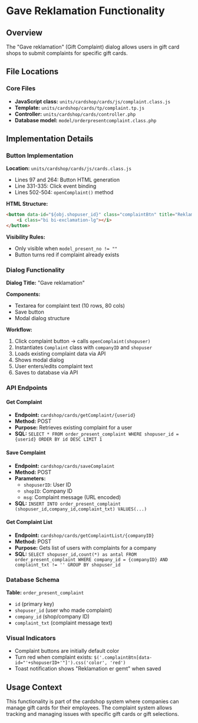 # Gave Reklamation Functionality

## Overview
The "Gave reklamation" (Gift Complaint) dialog allows users in gift card shops to submit complaints for specific gift cards.

## File Locations

### Core Files
- **JavaScript class:** `units/cardshop/cards/js/complaint.class.js`
- **Template:** `units/cardshop/cards/tp/complaint.tp.js`
- **Controller:** `units/cardshop/cards/controller.php`
- **Database model:** `model/orderpresentcomplaint.class.php`

## Implementation Details

### Button Implementation
**Location:** `units/cardshop/cards/js/cards.class.js`
- Lines 97 and 264: Button HTML generation
- Line 331-335: Click event binding
- Lines 502-504: `openComplaint()` method

**HTML Structure:**
```html
<button data-id="${obj.shopuser_id}" class="complaintBtn" title="Reklamation">
    <i class="bi bi-exclamation-lg"></i>
</button>
```

**Visibility Rules:**
- Only visible when `model_present_no != ""`
- Button turns red if complaint already exists

### Dialog Functionality
**Dialog Title:** "Gave reklamation"

**Components:**
- Textarea for complaint text (10 rows, 80 cols)
- Save button
- Modal dialog structure

**Workflow:**
1. Click complaint button → calls `openComplaint(shopuser)`
2. Instantiates `Complaint` class with `companyID` and `shopuser`
3. Loads existing complaint data via API
4. Shows modal dialog
5. User enters/edits complaint text
6. Saves to database via API

### API Endpoints

#### Get Complaint
- **Endpoint:** `cardshop/cards/getComplaint/{userid}`
- **Method:** POST
- **Purpose:** Retrieves existing complaint for a user
- **SQL:** `SELECT * FROM order_present_complaint WHERE shopuser_id = {userid} ORDER BY id DESC LIMIT 1`

#### Save Complaint
- **Endpoint:** `cardshop/cards/saveComplaint`
- **Method:** POST
- **Parameters:**
  - `shopuserID`: User ID
  - `shopID`: Company ID
  - `msg`: Complaint message (URL encoded)
- **SQL:** `INSERT INTO order_present_complaint (shopuser_id,company_id,complaint_txt) VALUES(...)`

#### Get Complaint List
- **Endpoint:** `cardshop/cards/getComplaintList/{companyID}`
- **Method:** POST
- **Purpose:** Gets list of users with complaints for a company
- **SQL:** `SELECT shopuser_id,count(*) as antal FROM order_present_complaint WHERE company_id = {companyID} AND complaint_txt != '' GROUP BY shopuser_id`

### Database Schema
**Table:** `order_present_complaint`
- `id` (primary key)
- `shopuser_id` (user who made complaint)
- `company_id` (shop/company ID)
- `complaint_txt` (complaint message text)

### Visual Indicators
- Complaint buttons are initially default color
- Turn red when complaint exists: `$('.complaintBtn[data-id="'+shopuserID+'"]').css('color', 'red')`
- Toast notification shows "Reklamation er gemt" when saved

## Usage Context
This functionality is part of the cardshop system where companies can manage gift cards for their employees. The complaint system allows tracking and managing issues with specific gift cards or gift selections.